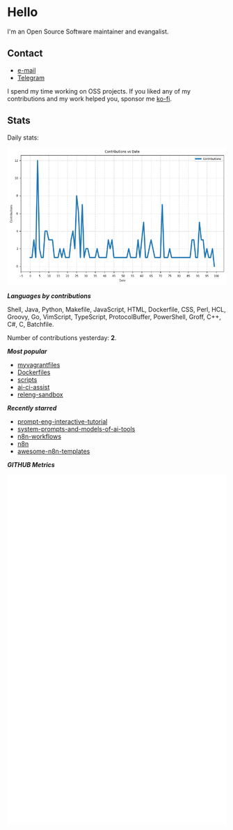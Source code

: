 
# Hello

I'm an Open Source Software maintainer and evangalist.

## Contact

- [e-mail](mailto:askb23@gmail.com)
- [Telegram]()

I spend my time working on OSS projects. If you liked any of
my contributions and my work helped you, sponsor me [ko-fi](https://ko-fi.com/askb23).

## Stats

Daily stats:

![contributions graph](graph.png)

***Languages by contributions***

Shell, Java, Python, Makefile, JavaScript, HTML, Dockerfile, CSS, Perl, HCL, Groovy, Go, VimScript, TypeScript, ProtocolBuffer, PowerShell, Groff, C++, C#, C, Batchfile.

Number of contributions yesterday: **2**.

***Most popular***

- [myvagrantfiles](https://github.com/askb/myvagrantfiles)
- [Dockerfiles](https://github.com/askb/Dockerfiles)
- [scripts](https://github.com/askb/scripts)
- [ai-ci-assist](https://github.com/askb/ai-ci-assist)
- [releng-sandbox](https://github.com/opendaylight/releng-sandbox)

***Recently starred***

- [prompt-eng-interactive-tutorial](https://github.com/anthropics/prompt-eng-interactive-tutorial)
- [system-prompts-and-models-of-ai-tools](https://github.com/x1xhlol/system-prompts-and-models-of-ai-tools)
- [n8n-workflows](https://github.com/Zie619/n8n-workflows)
- [n8n](https://github.com/n8n-io/n8n)
- [awesome-n8n-templates](https://github.com/enescingoz/awesome-n8n-templates)

***GITHUB Metrics***

![Metrics](https://github.com/askb/askb/blob/main/github-metrics.svg)


